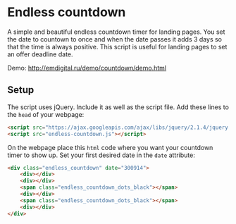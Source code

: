 # Endless countdown
A simple and beautiful endless countdown timer for landing pages. You set the date to countown to once and when the date passes it adds 3 days so that the time is always positive. This script is useful for landing pages to set an offer deadline date.

Demo: http://emdigital.ru/demo/countdown/demo.html

## Setup

The script uses jQuery. Include it as well as the script file. Add these lines to the `head` of your webpage:

```html
<script src="https://ajax.googleapis.com/ajax/libs/jquery/2.1.4/jquery.min.js"></script>
<script src="endless-countdown.js"></script>
```

On the webpage place this `html` code where you want your countdown timer to show up. Set your first desired date in the `date` attribute:
```html
<div class="endless_countdown" date="300914">
	<div></div>
	<div></div>
	<span class="endless_countdown_dots_black"></span>
	<div></div>
	<span class="endless_countdown_dots_black"></span>
	<div></div>
</div>
```
